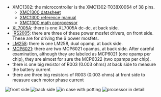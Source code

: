 * XMC1302: the microcontroller is the XMC1302-T038X0064 of 38 pins.
  * [XMC1300 datasheet](Documentation/XMC1300_datasheet.pdf)
  * [XMC1300 reference manual](Documentation/XMC1300_reference_manual.pdf)
  * [XMC1300 math coprocessor](Documentation/Infineon-IP_MATH_XMC1000-TR-v01_02-EN.pdf)
* [XL7005A](XL7005A.pdf): there is one XL7005A dc-dc, at back side.
* [IRS2005](IRS2005.pdf): there are three of these power mosfet drivers, on front side. These are for driving the 6 power mosfets.
* [LM258](LM258.pdf): there is one LM258, dual opamp, at back side.
* [MCP6021](MCP6021.pdf): there are two MCP6021 opamps, at back side. After careful examination, although they are labeled as MCP6021 (one opamp per chip), they are almost for sure the MCP6022 (two opamps per chip).
* there is one big resistor of R003 (0.003 ohms) at back side to measure the battery current
* there are three big resistors of R003 (0.003 ohms) at front side to measure each motor phase current

![front side](controller_01.jpeg)
![back side](controller_02.jpeg) 
![in case with potting](controller_03.jpeg)
![processor in detail](controller_04.jpeg)  
